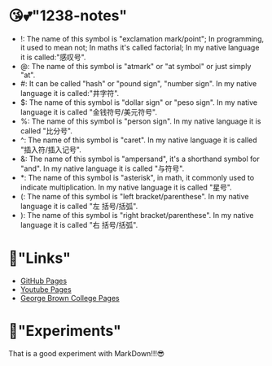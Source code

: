 # 😘💕"1238-notes"
- !: The name of this symbol is "exclamation mark/point"; In programming, it used to mean not; In maths it's called factorial; In my native language it is called:"感叹号".
- @: The name of this symbol is "atmark" or "at symbol" or just simply "at".
- \#: It can be called "hash" or "pound sign", "number sign". In my native language it is called:"井字符".
- $: The name of this symbol is "dollar sign" or "peso sign". In my native language it is called "金钱符号/美元符号".
- %: The name of this symbol is "person sign". In my native language it is called "比分号".
- ^: The name of this symbol is "caret". In my native language it is called "插入符/插入记号".
- &: The name of this symbol is "ampersand", it's a shorthand symbol for "and". In my native language it is called "与符号".
- \*: The name of this symbol is "asterisk", in math, it commonly used to indicate multiplication. In my native language it is called "星号".
- (: The name of this symbol is "left bracket/parenthese". In my native language it is called "左 括号/括弧".
- ): The name of this symbol is "right bracket/parenthese". In my native language it is called "右 括号/括弧".

# 🔗"Links"
* [GitHub Pages](https://pages.github.com/)
* [Youtube Pages](https://www.youtube.com/)
* [George Brown College Pages](https://www.georgebrown.ca/)

# 🤖"Experiments"
That is a good experiment with MarkDown!!!😎
